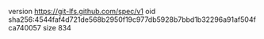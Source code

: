 version https://git-lfs.github.com/spec/v1
oid sha256:4544faf4d721de568b2950f19c977db5928b7bbd1b32296a91af504fca740057
size 834

